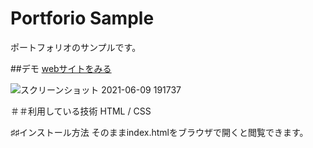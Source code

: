 Portforio Sample
====

ポートフォリオのサンプルです。

##デモ
[webサイトをみる](https://samplesyun707.herokuapp.com/)

![スクリーンショット 2021-06-09 191737](https://user-images.githubusercontent.com/84613334/121337382-70fe8c00-c957-11eb-9f9f-734335da0a18.png)

＃＃利用している技術
HTML / CSS

♯♯インストール方法
そのままindex.htmlをブラウザで開くと閲覧できます。
